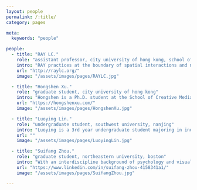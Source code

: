 ```yaml
---
layout: people
permalink: /:title/
category: pages

meta:
  keywords: "people"

people:
  - title: "RAY LC."
    role: "assistant professor, city university of hong kong, school of creative media"
    intro: "RAY practices at the boundary of spatial interactions and neuroscience for building empathic bonds, bringing together expertise in HCI, new media, and narratives. He has exhibited at Elektra, NYSCI, Ars Electronica, NeON, New Museum, CICA Museum, NYC Short Documentary Film Festival. He has been awarded by Japan Society for the Promotion of Science, NSF, NIH, Microsoft Imagine Cup, Adobe Design Award, Davis Peace Foundation."
    url: "http://raylc.org/"
    image: "/assets/images/pages/RAYLC.jpg"

  - title: "Hongshen Xu."
    role: "graduate student, city university of hong kong"
    intro: "Hongshen is a Ph.D. student at the School of Creative Media, previously earning his Masters in Game Science and Design at Northeastern University, Boston. There, he studied the relationship between Non-Playable Characters and Players by building a game that allowed participants to interact with human, animal, and robotic NPCs and examined their responses in a moral dilemma setting."
    url: "https://hongshenxu.com/"
    image: "/assets/images/pages/HongshenXu.jpg"

  - title: "Luoying Lin."
    role: "undergraduate student, southwest university, nanjing"
    intro: "Luoying is a 3rd year undergraduate student majoring in industrial design. She believes in perceiving the world by empathizing with unfamiliar groups in depth, building a habit of perspective-taking. She is particularly interested in shader languages, 3D modeling, and interactive installation."
    url: ""
    image: "/assets/images/pages/LuoyingLin.jpg"

  - title: "Suifang Zhou."
    role: "graduate student, northeastern university, boston"
    intro: "With an interdiscipline background of psychology and visual art, Suifang is currently studying game science and design, as well as human factor engineering at Northeastern University. He is interested in human performance, visual cognition and corresponding applications in virtual environments."
    url: "https://www.linkedin.com/in/suifang-zhou-4158341a1/"
    image: "/assets/images/pages/SuifangZhou.jpg"

---
```

<p></p>